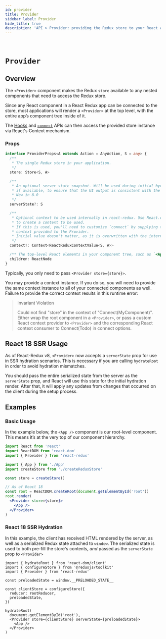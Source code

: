 ```yaml
---
id: provider
title: Provider
sidebar_label: Provider
hide_title: true
description: 'API > Provider: providing the Redux store to your React app'
---
```


&nbsp;

# `Provider`

## Overview

The `<Provider>` component makes the Redux `store` available to any nested components that need to access the Redux store.

Since any React component in a React Redux app can be connected to the store, most applications will render a `<Provider>` at the top level, with the entire app’s component tree inside of it.

The [Hooks](./hooks.md) and [`connect`](./connect.md) APIs can then access the provided store instance via React's Context mechanism.

### Props

```ts
interface ProviderProps<A extends Action = AnyAction, S = any> {
  /**
   * The single Redux store in your application.
   */
  store: Store<S, A>

  /**
   * An optional server state snapshot. Will be used during initial hydration render
   * if available, to ensure that the UI output is consistent with the HTML generated on the server.
   * New in 8.0
   */
  serverState?: S

  /**
   * Optional context to be used internally in react-redux. Use React.createContext()
   * to create a context to be used.
   * If this is used, you'll need to customize `connect` by supplying the same
   * context provided to the Provider.
   * Initial value doesn't matter, as it is overwritten with the internal state of Provider.
   */
  context?: Context<ReactReduxContextValue<S, A>>

  /** The top-level React elements in your component tree, such as `<App />` **/
  children: ReactNode
}
```

Typically, you only need to pass `<Provider store={store}>`.

You may provide a context instance. If you do so, you will need to provide the same context instance to all of your connected components as well. Failure to provide the correct context results in this runtime error:

> Invariant Violation
>
> Could not find "store" in the context of "Connect(MyComponent)". Either wrap the root component in a `<Provider>`, or pass a custom React context provider to `<Provider>` and the corresponding React context consumer to Connect(Todo) in connect options.

## React 18 SSR Usage

As of React-Redux v8, `<Provider>` now accepts a `serverState` prop for use in SSR hydration scenarios. This is necessary if you are calling `hydrateRoot` in order to avoid hydration mismatches.

You should pass the entire serialized state from the server as the `serverState` prop, and React will use this state for the initial hydration render. After that, it will apply any updates from changes that occurred on the client during the setup process.

## Examples

### Basic Usage

In the example below, the `<App />` component is our root-level component. This means it’s at the very top of our component hierarchy.

```jsx
import React from 'react'
import ReactDOM from 'react-dom'
import { Provider } from 'react-redux'

import { App } from './App'
import createStore from './createReduxStore'

const store = createStore()

// As of React 18
const root = ReactDOM.createRoot(document.getElementById('root'))
root.render(
  <Provider store={store}>
    <App />
  </Provider>
)
```

### React 18 SSR Hydration

In this example, the client has received HTML rendered by the server, as well as a serialized Redux state attached to `window`. The serialized state is used to both pre-fill the store's contents, _and_ passed as the `serverState` prop to `<Provider>`

```tsx title="src/index.ts"
import { hydrateRoot } from 'react-dom/client'
import { configureStore } from '@reduxjs/toolkit'
import { Provider } from 'react-redux'

const preloadedState = window.__PRELOADED_STATE__

const clientStore = configureStore({
  reducer: rootReducer,
  preloadedState,
})

hydrateRoot(
  document.getElementById('root'),
  <Provider store={clientStore} serverState={preloadedState}>
    <App />
  </Provider>
)
```
